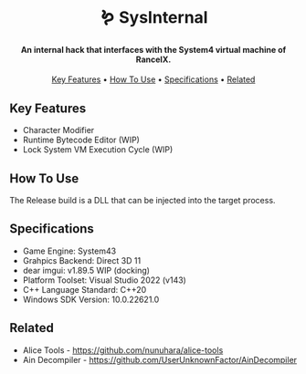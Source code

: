 <div align="center">

# 🪱 SysInternal

</div>

<h4 align="center">An internal hack that interfaces with the System4 virtual machine of RanceIX</a>.</h4>
<p align="center">
  <a href="##key-features">Key Features</a> •
  <a href="##how-to-use">How To Use</a> •
  <a href="##specifications">Specifications</a> •
  <a href="##related">Related</a>
</p>

## Key Features
* Character Modifier
* Runtime Bytecode Editor (WIP)
* Lock System VM Execution Cycle (WIP)

## How To Use
The Release build is a DLL that can be injected into the target process.

## Specifications
* Game Engine: System43
* Grahpics Backend: Direct 3D 11
* dear imgui: v1.89.5 WIP (docking)
* Platform Toolset: Visual Studio 2022 (v143)
* C++ Language Standard: C++20
* Windows SDK Version: 10.0.22621.0

## Related
* Alice Tools - https://github.com/nunuhara/alice-tools
* Ain Decompiler - https://github.com/UserUnknownFactor/AinDecompiler
